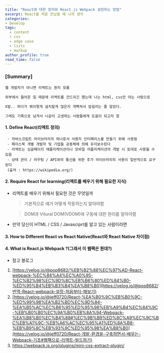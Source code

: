 ```yaml
---
title: "React에 대한 정의와 React.js Webpack 설정하는 방법"
excerpt: React를 처음 만났을 때 나의 생각
categories:
- Develop
tags:
  - content
  - css
  - edge case
  - lists
  - markup
author_profile: true
read_time: false
---
```

### [Summary]
```
웹 개발자가 아니면 리액트는 뭔지 모름

외부에서 들어온 일 때문에 리엑트를 건드리긴 했는데 나는 html, css만 아는 사람으로

X발.. 하다가 뭐이렇게 설치할게 많은지 개빡쳐서 암걸리는 줄 알았다.

그래도 기록으로 남겨서 나같이 고생하는 사람들에게 도움이 되고자 함
```
#### 1. Define React(리엑트 정의)
```
 - 자바스크립트 라이브러리의 하나로서 사용자 인터페이스를 만들기 위해 사용됨
 - 페이스북 개별 개발자 및 기업들 공동체에 의해 유지보수된다
 - 리액트는 싱글페이지 애플리케이션이나 모바일 어플리케이션의 개발 시 토대로 사용될 수 있음
 - 상태 관리 / 라우팅 / API와의 통신을 위한 추가 라이브러리의 사용이 일반적으로 요구된다
 (출처 : https://wikipedia.org/)
 ```
 
#### 2. Require React for learning(리엑트를 배우기 위해 필요한 지식)
- 리액트를 배우기 위해서 필요한 것은 무엇일까
  > 기본적으로 얘가 어떻게 작동하는지 알아야함

  > DOM과 Vitural DOM(VDOM)에 구동에 대한 원리를 알아야함

- 만약 당신이 HTML / CSS / Javasciprt를 알고 있는 사람이라면

#### 3. How to Different React vs React Native(React와 React Native 차이점)

#### 4. What is React.js Webpack ?(그래서 이 웹팩은 뭔데?)

* 참고 블로그

1. [https://velog.io/@pop8682/%EB%B2%88%EC%97%AD-React-webpack-%EC%84%A4%EC%A0%95-%EC%B2%98%EC%9D%8C%EB%B6%80%ED%84%B0-%ED%95%B4%EB%B3%B4%EA%B8%B0](https://velog.io/@pop8682/번역-React-webpack-설정-처음부터-해보기)
2. [https://velog.io/@jeff0720/React-%EA%B0%9C%EB%B0%9C-%ED%99%98%EA%B2%BD%EC%9D%84-%EA%B5%AC%EC%B6%95%ED%95%98%EB%A9%B4%EC%84%9C-%EB%B0%B0%EC%9A%B0%EB%8A%94-Webpack-%EA%B8%B0%EC%B4%88#%EC%9B%B9%ED%8C%A9%EC%9C%BC%EB%A1%9C-%EB%A6%AC%EC%95%A1%ED%8A%B8-%EB%B9%8C%EB%93%9C%ED%95%98%EA%B8%B0](https://velog.io/@jeff0720/React-개발-환경을-구축하면서-배우는-Webpack-기초#웹팩으로-리액트-빌드하기)
3. https://webpack.js.org/plugins/mini-css-extract-plugin/